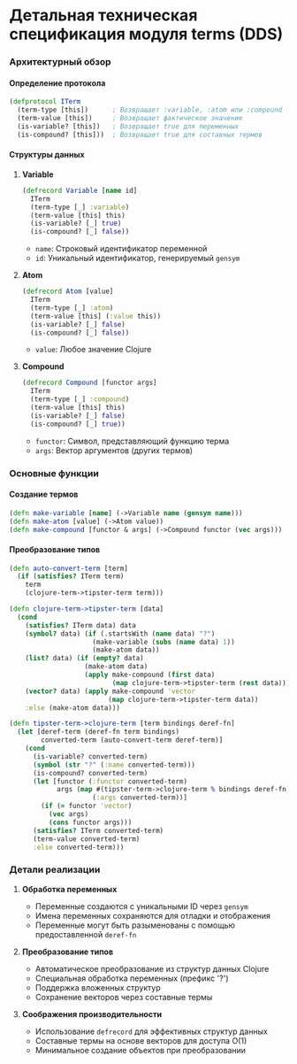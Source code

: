 # Детальная техническая спецификация модуля terms (DDS)

### Архитектурный обзор

#### Определение протокола
```clojure
(defprotocol ITerm
  (term-type [this])      ; Возвращает :variable, :atom или :compound
  (term-value [this])     ; Возвращает фактическое значение
  (is-variable? [this])   ; Возвращает true для переменных
  (is-compound? [this]))  ; Возвращает true для составных термов
```

#### Структуры данных
1. **Variable**
   ```clojure
   (defrecord Variable [name id]
     ITerm
     (term-type [_] :variable)
     (term-value [this] this)
     (is-variable? [_] true)
     (is-compound? [_] false))
   ```
   - `name`: Строковый идентификатор переменной
   - `id`: Уникальный идентификатор, генерируемый `gensym`

2. **Atom**
   ```clojure
   (defrecord Atom [value]
     ITerm
     (term-type [_] :atom)
     (term-value [this] (:value this))
     (is-variable? [_] false)
     (is-compound? [_] false))
   ```
   - `value`: Любое значение Clojure

3. **Compound**
   ```clojure
   (defrecord Compound [functor args]
     ITerm
     (term-type [_] :compound)
     (term-value [this] this)
     (is-variable? [_] false)
     (is-compound? [_] true))
   ```
   - `functor`: Символ, представляющий функцию терма
   - `args`: Вектор аргументов (других термов)

### Основные функции

#### Создание термов
```clojure
(defn make-variable [name] (->Variable name (gensym name)))
(defn make-atom [value] (->Atom value))
(defn make-compound [functor & args] (->Compound functor (vec args)))
```

#### Преобразование типов
```clojure
(defn auto-convert-term [term]
  (if (satisfies? ITerm term)
    term
    (clojure-term->tipster-term term)))

(defn clojure-term->tipster-term [data]
  (cond
    (satisfies? ITerm data) data
    (symbol? data) (if (.startsWith (name data) "?")
                     (make-variable (subs (name data) 1))
                     (make-atom data))
    (list? data) (if (empty? data)
                   (make-atom data)
                   (apply make-compound (first data) 
                          (map clojure-term->tipster-term (rest data))))
    (vector? data) (apply make-compound 'vector 
                         (map clojure-term->tipster-term data))
    :else (make-atom data)))

(defn tipster-term->clojure-term [term bindings deref-fn]
  (let [deref-term (deref-fn term bindings)
        converted-term (auto-convert-term deref-term)]
    (cond
      (is-variable? converted-term) 
      (symbol (str "?" (:name converted-term)))
      (is-compound? converted-term)
      (let [functor (:functor converted-term)
            args (map #(tipster-term->clojure-term % bindings deref-fn) 
                     (:args converted-term))]
        (if (= functor 'vector)
          (vec args)
          (cons functor args)))
      (satisfies? ITerm converted-term)
      (term-value converted-term)
      :else converted-term)))
```

### Детали реализации

1. **Обработка переменных**
   - Переменные создаются с уникальными ID через `gensym`
   - Имена переменных сохраняются для отладки и отображения
   - Переменные могут быть разыменованы с помощью предоставленной `deref-fn`

2. **Преобразование типов**
   - Автоматическое преобразование из структур данных Clojure
   - Специальная обработка переменных (префикс '?')
   - Поддержка вложенных структур
   - Сохранение векторов через составные термы

3. **Соображения производительности**
   - Использование `defrecord` для эффективных структур данных
   - Составные термы на основе векторов для доступа O(1)
   - Минимальное создание объектов при преобразовании 
